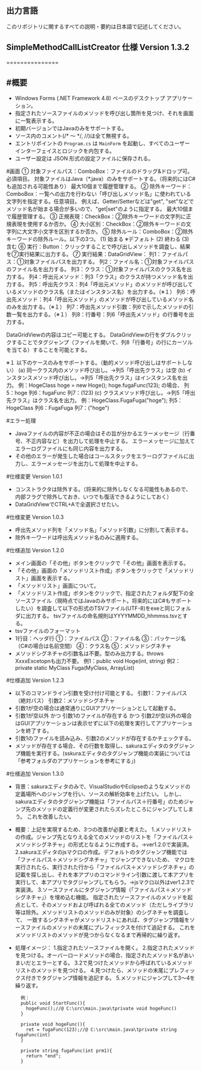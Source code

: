 ## 出力言語
このリポジトリに関するすべての説明・要約は日本語で記述してください。

## SimpleMethodCallListCreator 仕様  Version 1.3.2
===============

#概要
----
- Windows Forms (.NET Framework 4.8) ベースのデスクトップ アプリケーション。
- 指定されたソースファイルのメソッドを呼び出し箇所を見つけ、それを画面に一覧表示する。
- 初期バージョンではJavaのみをサポートする。
- ソース内のコメント(/* ～ */, //)は全て無視する。
- エントリポイントの `Program.cs` は `MainForm` を起動し、すべてのユーザー インターフェイスとロジックを内包する。
- ユーザー設定は JSON 形式の設定ファイルに保存される。


#画面
① 対象ファイルパス：ComboBox：ファイルのドラッグ&ドロップ可。必須項目。
   対象ファイルはJava（*.java）のみをサポートする。（将来的にはC#も追加される可能性あり）
   最大10個まで履歴管理する。
② 除外キーワード：ComboBox：一覧への出力を行わない「呼び出しメソッド名」に使われている文字列を指定する。任意項目。
   例えば、Getter/Setterなどは"get", "set"などでメソッド名が始まる場合が多いので、"get|set"のように指定する。
   最大10個まで履歴管理する。
③ 正規表現：CheckBox：②除外キーワードの文字列に正規表現を使用するか否か。
④ 大小区別：CheckBox：②除外キーワードの文字列に大文字小文字を区別するか否か。
⑤ 除外ルール：ComboBox：②除外キーワードの除外ルール。以下の3つ。
   (1) 始まる   ※デフォルト
   (2) 終わる
   (3) 含む
⑥ 実行：Button：クリックすることで呼び出しメソッドを調査し、結果を⑦実行結果に出力する。
⑦ 実行結果：DataGridView：
   列1：ファイルパス：①対象ファイルパスを出力する。
   列2：ファイル名：①対象ファイルパスのファイル名を出力する。
   列3：クラス：①対象ファイルパスのクラス名を出力する。
   列4：呼出元メソッド：列3「クラス」のクラスが持つメソッド名を出力する。
   列5：呼出先クラス：列4「呼出元メソッド」のメソッドが呼び出しているメソッドのクラス名（またはインスタンス名）を出力する。（※１）
   列6：呼出先メソッド：列4「呼出元メソッド」のメソッドが呼び出しているメソッド名のみを出力する。（※１）
   列7：呼出先メソッド引数：列6で示したメソッドの引数一覧を出力する。（※１）
   列8：行番号：列6「呼出先メソッド」の行番号を出力する。

   DataGridViewの内容はコピー可能とする。
   DataGridViewの行をダブルクリックすることでタグジャンプ（ファイルを開いて、列8「行番号」の行にカーソルを当てる）することを可能とする。

※１
以下のケースのみをサポートする。（動的メソッド呼び出しはサポートしない）
(a) 同一クラス内のメソッド呼び出し。→列5「呼出先クラス」は空
(b) インスタンスメソッド呼び出し。→列5「呼出先クラス」はインスタンス名を出力。
    例：HogeClass hoge = new Hoge();
        hoge.fugaFunc(123);
        の場合、
        列5：hoge
        列6：fugaFunc
        列7：(123)
(c) クラスメソッド呼び出し。→列5「呼出先クラス」はクラス名を出力。
    例：HogeClass.FugaFuga("hoge");
        列5：HogeClass
        列6：FugaFuga
        列7：("hoge")

#エラー処理
- Javaファイルの内容が不正の場合はその旨が分かるエラーメッセージ（行番号、不正内容など）を出力して処理を中止する。
  エラーメッセージに加えてエラーログファイルにも同じ内容を出力する。
- その他のエラーが発生した場合はコールスタックをエラーログファイルに出力し、エラーメッセージを出力して処理を中止する。



#仕様変更  Version 1.0.1
- コンストラクタは除外する。（将来的に除外しなくなる可能性もあるので、内部フラグで除外しておき、いつでも復活できるようにしておく）
- DataGridViewでCTRL+Aで全選択させたい。

#仕様変更  Version 1.0.3
- 呼出先メソッド列を「メソッド名」「メソッド引数」に分割して表示する。
- 除外キーワードは呼出先メソッド名のみに適用する。


#仕様追加  Version 1.2.0
- メイン画面の「その他」ボタンをクリックで「その他」画面を表示する。
- 「その他」画面の「メソッドリスト作成」ボタンをクリックで「メソッドリスト」画面を表示する。
- 「メソッドリスト」画面について。
 - 「メソッドリスト作成」ボタンをクリックで、指定されたフォルダ配下の全ソースファイル（現時点ではJavaのみサポート。将来的にはC#もサポートしたい）を調査して以下の形式のTSVファイル(UTF-8)をexeと同じフォルダに出力する。
   tsvファイルの命名規則はYYYYMMDD_hhmmss.tsvとする。
 - tsvファイルのフォーマット
  - 1行目：ヘッダ行
    ①：ファイルパス
    ②：ファイル名
    ③：パッケージ名（C#の場合は名前空間）
    ④：クラス名
    ⑤：メソッドシグネチャ
  - メソッドシグネチャの引数名は不要。型のみ出力する。throws XxxxExcetopnも出力不要。
    例1：public void Hoge(int, string)
    例2：private static MyClass Fuga(MyClass, ArrayList)

#仕様追加  Version 1.2.3
- 以下のコマンドライン引数を受け付け可能とする。
  引数1：ファイルパス（絶対パス）
  引数2：メソッドシグネチャ
- 引数1が空の場合は通常通りにGUIアプリケーションとして起動する。
- 引数1が空以外 かつ 引数1のファイルが存在する かつ 引数2が空以外の場合はGUIアプリケーションは表示せずに以下の処理を実行してアプリケーションを終了する。
 - 引数1のファイルを読み込み、引数2のメソッドが存在するかチェックする。
 - メソッドが存在する場合、その行数を取得し、sakuraエディタのタグジャンプ機能を実行する。(sskuraエディタのタグジャンプ機能の実装については「参考フォルダのアプリケーションを参考にする」)

#仕様追加  Version 1.3.0
- 背景：sakuraエディタのみで、VisualStudioやEclipseのようなメソッドの定義場所へのジャンプを行い、ソースの解析効率を上げたい。
        しかし、sakuraエディタのタグジャンプ機能は「ファイルパス＋行番号」のためジャンプ先のメソッドの定義行が変更されたらズレたところにジャンプしてしまう。
        これを改善したい。
- 概要：上記を実現するため、3つの改善が必要と考えた。
        1.メソッドリストの作成。ジャンプ先となりえる全てのメソッドのリストを「ファイルパス＋メソッドシグネチャ」の形式となるように作成する。→ver1.2.0で実装済。
        2.sakuraエディタのjsマクロの作成。デフォルトのタグジャンプ機能では「ファイルパス＋メソッドシグネチャ」でジャンプできないため、
          マクロを実行されたら、実行された行から「ファイルパス＋メソッドシグネチャ」の記載を探し出し、それを本アプリのコマンドライン引数に渡して本アプリを実行して、本アプリでタグジャンプしてもらう。→jsマクロ以外はver1.2.3で実装済。
        3.ソースファイルにタグジャンプ情報（「ファイルパス＋メソッドシグネチャ」）を埋め込む機能。
          指定されたソースファイルのメソッドを起点として、そのメソッドおよび呼ばれる全てのメソッド（ただしライブラリ等は除外。メソッドリストのメソッドのみが対象）のシグネチャを調査して、
          一致するシグネチャがメソッドリストにあれば、タグジャンプ情報をソースファイルのメソッドの末尾にプレフィックスを付けて追記する。
          これをメソッドリストのメソッドが見つからなくなるまで再帰的に繰り返す。
- 処理イメージ：
        1.指定されたソースファイルを開く。
        2.指定されたメソッドを見つける。オーバーロードメソッドの場合、指定されたメソッド名があいまいだとエラーとする。
        3.2で見つけたメソッドから呼ばれているメソッドリストのメソッドを見つける。
        4.見つけたら、メソッドの末尾にプレフィックス付きでタグジャンプ情報を追記する。
        5.メソッドにジャンプして3～4を繰り返す。

        例：
        public void StartFunc(){
          hogeFunc();//@ C:\src\main.java\tprivate void hogeFunc()
        }
        
        private void hogeFunc(){
          ret = fugaFunc(123);//@ C:\src\main.java\tprivate string fugaFunc(int)
        }

        private string fugaFunc(int prm1){
          return "end";
        }

